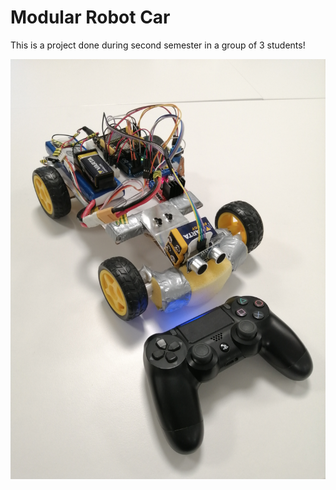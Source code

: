 # Modular Robot Car

This is a project done during second semester in a group of 3 students!

![Image of finished car](.//images/robottiauto_kuva1.jpg?raw=true "Robot car")
